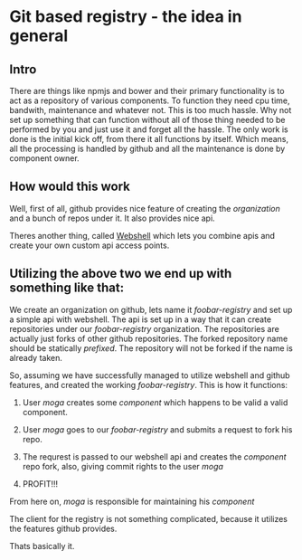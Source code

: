Git based registry - the idea in general
========================================

Intro
-----

There are things like npmjs and bower and their primary functionality is
to act as a repository of various components. To function they need cpu time,
bandwith, maintenance and whatever not. This is too much hassle. Why not set
up something that can function without all of those thing needed to be performed
by you and just use it and forget all the hassle. The only work is done is the 
initial kick off, from there it all functions by itself. Which means, all the
processing is handled by github and all the maintenance is done by component
owner.

How would this work
-------------------

Well, first of all, github provides nice feature of creating the *organization* and
a bunch of repos under it. It also provides nice api.

Theres another thing, called [Webshell](http://webshell.io) which lets you combine
apis and create your own custom api access points.

Utilizing the above two we end up with something like that:
-----------------------------------------------------------

We create an organization on github, lets name it *foobar-registry* and set up a simple
api with webshell. The api is set up in a way that it can create repositories under
our *foobar-registry* organization. The repositories are actually just forks of other
github repositories. The forked repository name should be statically *prefixed*.
The repository will not be forked if the name is already taken.

So, assuming we have successfully managed to utilize webshell and github features,
and created the working *foobar-registry*. This is how it functions:

1. User *moga* creates some *component* which happens to be valid a valid component.

2. User *moga* goes to our *foobar-registry* and submits a request to fork his repo.

3. The requrest is passed to our webshell api and creates the *component* repo fork,
   also, giving commit rights to the user *moga*

4. PROFIT!!!

From here on, *moga* is responsible for maintaining his *component*

The client for the registry is not something complicated, because it utilizes the features
github provides.

Thats basically it.

